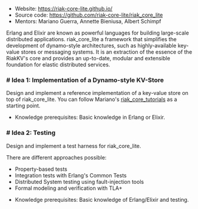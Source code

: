 * Website: https://riak-core-lite.github.io/
* Source code: https://github.com/riak-core-lite/riak_core_lite
* Mentors: Mariano Guerra, Annette Bieniusa, Albert Schimpf

Erlang and Elixir are known as powerful languages for building large-scale distributed applications.
riak_core_lite a framework that simplifies the development of dynamo-style architectures, such as highly-available key-value stores or messaging systems.
It is an extraction of the essence of the RiakKV's core and provides an up-to-date, modular and extensible foundation for elastic distributed services.

### # Idea 1: Implementation of a Dynamo-style KV-Store

Design and implement a reference implementation of a key-value store on top of riak_core_lite.
You can follow Mariano's [riak_core_tutorials](https://marianoguerra.github.io/riak-core-tutorial/) as a starting point.

* Knowledge prerequisites: Basic knowledge in Erlang or Elixir.


### # Idea 2: Testing

Design and implement a test harness for riak_core_lite.

There are different approaches possible:
- Property-based tests
- Integration tests with Erlang's Common Tests
- Distributed System testing using fault-injection tools
- Formal modeling and verification with TLA+

* Knowledge prerequisites: Basic knowledge of Erlang/Elixir and testing.
